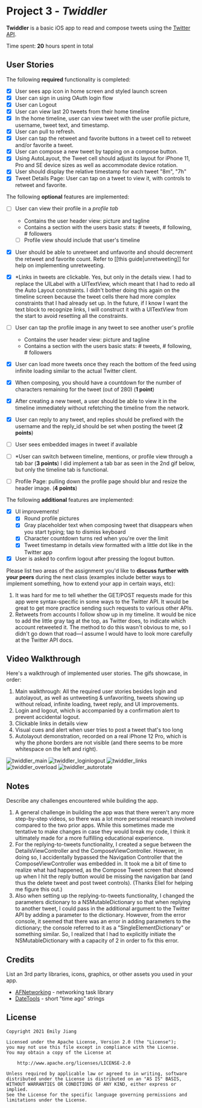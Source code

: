 # Project 3 - *Twiddler*

**Twiddler** is a basic iOS app to read and compose tweets using the [Twitter API](https://apps.twitter.com/).

Time spent: **20** hours spent in total

## User Stories

The following **required** functionality is completed:

- [x] User sees app icon in home screen and styled launch screen
- [x] User can sign in using OAuth login flow
- [x] User can Logout
- [x] User can view last 20 tweets from their home timeline
- [x] In the home timeline, user can view tweet with the user profile picture, username, tweet text, and timestamp.
- [x] User can pull to refresh.
- [x] User can tap the retweet and favorite buttons in a tweet cell to retweet and/or favorite a tweet.
- [x] User can compose a new tweet by tapping on a compose button.
- [x] Using AutoLayout, the Tweet cell should adjust its layout for iPhone 11, Pro and SE device sizes as well as accommodate device rotation.
- [x] User should display the relative timestamp for each tweet "8m", "7h"
- [x] Tweet Details Page: User can tap on a tweet to view it, with controls to retweet and favorite.

The following **optional** features are implemented:

- [ ] User can view their profile in a *profile tab*
  - Contains the user header view: picture and tagline
  - Contains a section with the users basic stats: # tweets, # following, # followers
  - [ ] Profile view should include that user's timeline
- [x] User should be able to unretweet and unfavorite and should decrement the retweet and favorite count. Refer to [[this guide|unretweeting]] for help on implementing unretweeting.
- [x] \*Links in tweets are clickable. Yes, but only in the details view. I had to replace the UILabel with a UITextView, which meant that I had to redo all the Auto Layout constraints. I didn't bother doing this again on the timeline screen because the tweet cells there had more complex constraints that I had already set up. In the future, if I know I want the text block to recognize links, I will construct it with a UITextView from the start to avoid resetting all the constraints.
- [ ] User can tap the profile image in any tweet to see another user's profile
  - Contains the user header view: picture and tagline
  - Contains a section with the users basic stats: # tweets, # following, # followers
- [x] User can load more tweets once they reach the bottom of the feed using infinite loading similar to the actual Twitter client. 
- [x] When composing, you should have a countdown for the number of characters remaining for the tweet (out of 280) (**1 point**)
- [x] After creating a new tweet, a user should be able to view it in the timeline immediately without refetching the timeline from the network.
- [x] User can reply to any tweet, and replies should be prefixed with the username and the reply_id should be set when posting the tweet (**2 points**)
- [ ] User sees embedded images in tweet if available
- [ ] \*User can switch between timeline, mentions, or profile view through a tab bar (**3 points**) I did implement a tab bar as seen in the 2nd gif below, but only the timeline tab is functional. 
- [ ] Profile Page: pulling down the profile page should blur and resize the header image. (**4 points**)


The following **additional** features are implemented:

- [x] UI improvements! 
  - [x] Round profile pictures
  - [x] Gray placeholder text when composing tweet that disappears when you start typing; tap to dismiss keyboard
  - [x] Character countdown turns red when you're over the limit
  - [x] Tweet timestamp in details view formatted with a little dot like in the Twitter app
- [x] User is asked to confirm logout after pressing the logout button.

Please list two areas of the assignment you'd like to **discuss further with your peers** during the next class (examples include better ways to implement something, how to extend your app in certain ways, etc):

1. It was hard for me to tell whether the GET/POST requests made for this app were syntax-specific in some ways to the Twitter API. It would be great to get more practice sending such requests to various other APIs.
2. Retweets from accounts I follow show up in my timeline. It would be nice to add the little gray tag at the top, as Twitter does, to indicate which account retweeted it. The method to do this wasn't obvious to me, so I didn't go down that road—I assume I would have to look more carefully at the Twitter API docs.

## Video Walkthrough

Here's a walkthrough of implemented user stories. The gifs showcase, in order:
1. Main walkthrough: All the required user stories besides login and autolayout, as well as untweeting & unfavoriting, tweets showing up without reload, infinite loading, tweet reply, and UI improvements.
2. Login and logout, which is accompanied by a confirmation alert to prevent accidental logout.
3. Clickable links in details view
4. Visual cues and alert when user tries to post a tweet that's too long
5. Autolayout demonstration, recorded on a real iPhone 12 Pro, which is why the phone borders are not visible (and there seems to be more whitespace on the left and right).

![twiddler_main](https://user-images.githubusercontent.com/43052066/124192858-f7f4df00-da93-11eb-93ca-4345c5abf075.gif)
![twiddler_loginlogout](https://user-images.githubusercontent.com/43052066/124195869-3e007180-da99-11eb-9d7e-607eb0c2b538.gif)
![twiddler_links](https://user-images.githubusercontent.com/43052066/124192877-fe835680-da93-11eb-8713-838aadb9c482.gif)
![twiddler_overload](https://user-images.githubusercontent.com/43052066/124192882-004d1a00-da94-11eb-878c-cb480dc9b09b.gif)
![twiddler_autorotate](https://user-images.githubusercontent.com/43052066/124193956-b7966080-da95-11eb-8116-933121cd5585.gif)

## Notes

Describe any challenges encountered while building the app.
1. A general challenge in building the app was that there weren't any more step-by-step videos, so there was a lot more personal research involved compared to the two prior apps. While this sometimes made me tentative to make changes in case they would break my code, I think it ultimately made for a more fulfilling educational experience.
2. For the replying-to-tweets functionality, I created a segue between the DetailsViewController and the ComposeViewController. However, in doing so, I accidentally bypassed the Navigation Controller that the ComposeViewController was embedded in. It took me a bit of time to realize what had happened, as the Compose Tweet screen that showed up when I hit the reply button would be missing the navigation bar (and thus the delete tweet and post tweet controls). (Thanks Eliel for helping me figure this out.)
3. Also when setting up the replying-to-tweets functionality, I changed the parameters dictionary to a NSMutableDictionary so that when replying to another tweet, I could pass in the additional argument to the Twitter API by adding a parameter to the dictionary. However, from the error console, it seemed that there was an error in adding parameters to the dictionary; the console referred to it as a "SingleElementDictionary" or something similar. So, I realized that I had to explicitly initiate the NSMutableDictionary with a capacity of 2 in order to fix this error.

## Credits

List an 3rd party libraries, icons, graphics, or other assets you used in your app.

- [AFNetworking](https://github.com/AFNetworking/AFNetworking) - networking task library
- [DateTools](https://github.com/MatthewYork/DateTools) - short "time ago" strings

## License

    Copyright 2021 Emily Jiang

    Licensed under the Apache License, Version 2.0 (the "License");
    you may not use this file except in compliance with the License.
    You may obtain a copy of the License at

        http://www.apache.org/licenses/LICENSE-2.0

    Unless required by applicable law or agreed to in writing, software
    distributed under the License is distributed on an "AS IS" BASIS,
    WITHOUT WARRANTIES OR CONDITIONS OF ANY KIND, either express or implied.
    See the License for the specific language governing permissions and
    limitations under the License.
